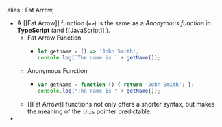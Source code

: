 alias:: Fat Arrow,

- A [[Fat Arrow]] function (`=>`) is the same as a _Anonymous function_ in **TypeScript** (and [[JavaScript]] ).
	- Fat Arrow Function
		- ```typescript
		  let getname = () => 'John Smith';
		  console.log(`The name is ` + getName());
		  ```
	- Anonymous Function
		- ```typescript
		  var getName = function () { return 'John Smith'; };
		  console.log("The name is " + getName());
		  ```
	- [[Fat Arrow]] functions not only offers a shorter syntax, but makes the meaning of the `this` pointer predictable.
-